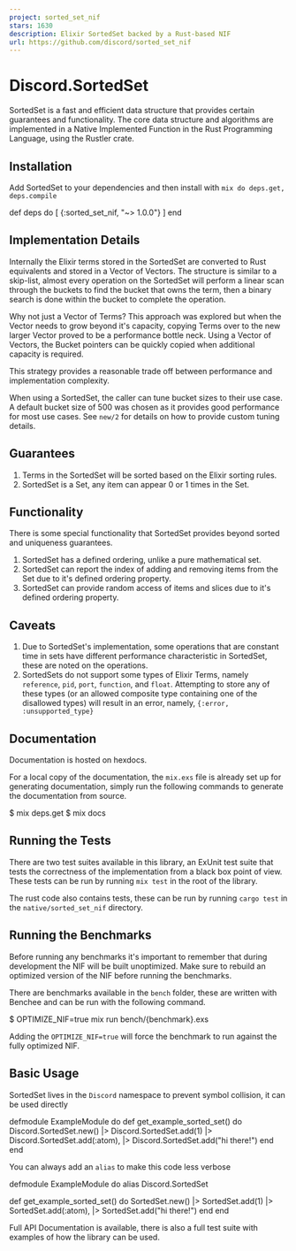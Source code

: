 ```yaml
---
project: sorted_set_nif
stars: 1630
description: Elixir SortedSet backed by a Rust-based NIF
url: https://github.com/discord/sorted_set_nif
---
```


Discord.SortedSet
=================

SortedSet is a fast and efficient data structure that provides certain guarantees and functionality. The core data structure and algorithms are implemented in a Native Implemented Function in the Rust Programming Language, using the Rustler crate.

Installation
------------

Add SortedSet to your dependencies and then install with `mix do deps.get, deps.compile`

def deps do
  \[
    {:sorted\_set\_nif, "~> 1.0.0"}
  \]
end

Implementation Details
----------------------

Internally the Elixir terms stored in the SortedSet are converted to Rust equivalents and stored in a Vector of Vectors. The structure is similar to a skip-list, almost every operation on the SortedSet will perform a linear scan through the buckets to find the bucket that owns the term, then a binary search is done within the bucket to complete the operation.

Why not just a Vector of Terms? This approach was explored but when the Vector needs to grow beyond it's capacity, copying Terms over to the new larger Vector proved to be a performance bottle neck. Using a Vector of Vectors, the Bucket pointers can be quickly copied when additional capacity is required.

This strategy provides a reasonable trade off between performance and implementation complexity.

When using a SortedSet, the caller can tune bucket sizes to their use case. A default bucket size of 500 was chosen as it provides good performance for most use cases. See `new/2` for details on how to provide custom tuning details.

Guarantees
----------

1.  Terms in the SortedSet will be sorted based on the Elixir sorting rules.
2.  SortedSet is a Set, any item can appear 0 or 1 times in the Set.

Functionality
-------------

There is some special functionality that SortedSet provides beyond sorted and uniqueness guarantees.

1.  SortedSet has a defined ordering, unlike a pure mathematical set.
2.  SortedSet can report the index of adding and removing items from the Set due to it's defined ordering property.
3.  SortedSet can provide random access of items and slices due to it's defined ordering property.

Caveats
-------

1.  Due to SortedSet's implementation, some operations that are constant time in sets have different performance characteristic in SortedSet, these are noted on the operations.
2.  SortedSets do not support some types of Elixir Terms, namely `reference`, `pid`, `port`, `function`, and `float`. Attempting to store any of these types (or an allowed composite type containing one of the disallowed types) will result in an error, namely, `{:error, :unsupported_type}`

Documentation
-------------

Documentation is hosted on hexdocs.

For a local copy of the documentation, the `mix.exs` file is already set up for generating documentation, simply run the following commands to generate the documentation from source.

$ mix deps.get
$ mix docs

Running the Tests
-----------------

There are two test suites available in this library, an ExUnit test suite that tests the correctness of the implementation from a black box point of view. These tests can be run by running `mix test` in the root of the library.

The rust code also contains tests, these can be run by running `cargo test` in the `native/sorted_set_nif` directory.

Running the Benchmarks
----------------------

Before running any benchmarks it's important to remember that during development the NIF will be built unoptimized. Make sure to rebuild an optimized version of the NIF before running the benchmarks.

There are benchmarks available in the `bench` folder, these are written with Benchee and can be run with the following command.

$ OPTIMIZE\_NIF=true mix run bench/{benchmark}.exs

Adding the `OPTIMIZE_NIF=true` will force the benchmark to run against the fully optimized NIF.

Basic Usage
-----------

SortedSet lives in the `Discord` namespace to prevent symbol collision, it can be used directly

defmodule ExampleModule do
  def get\_example\_sorted\_set() do
    Discord.SortedSet.new()
    |> Discord.SortedSet.add(1)
    |> Discord.SortedSet.add(:atom),
    |> Discord.SortedSet.add("hi there!")
  end
end

You can always add an `alias` to make this code less verbose

defmodule ExampleModule do
  alias Discord.SortedSet
  
  def get\_example\_sorted\_set() do
    SortedSet.new()
    |> SortedSet.add(1)
    |> SortedSet.add(:atom),
    |> SortedSet.add("hi there!")
  end
end

Full API Documentation is available, there is also a full test suite with examples of how the library can be used.
